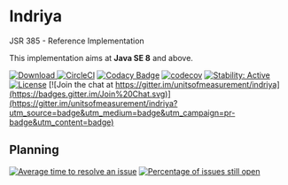 Indriya
============

JSR 385 - Reference Implementation

This implementation aims at **Java SE 8** and above.

[ ![Download](https://api.bintray.com/packages/unitsofmeasurement/maven/tech.units%3Aindriya/images/download.svg) ](https://bintray.com/unitsofmeasurement/maven/tech.units%3Aindriya/_latestVersion)
[![CircleCI](https://circleci.com/gh/unitsofmeasurement/indriya.svg?style=svg)](https://circleci.com/gh/unitsofmeasurement/indriya)
[![Codacy Badge](https://api.codacy.com/project/badge/Grade/b737f829de684058be3fb858cef679d1)](https://app.codacy.com/app/unitsofmeasurement/indriya?utm_source=github.com&utm_medium=referral&utm_content=unitsofmeasurement/indriya&utm_campaign=badger)
[![codecov](https://codecov.io/gh/unitsofmeasurement/indriya/branch/master/graph/badge.svg)](https://codecov.io/gh/unitsofmeasurement/indriya)
[![Stability: Active](https://masterminds.github.io/stability/active.svg)](https://masterminds.github.io/stability/active.html)
[![License](http://img.shields.io/badge/license-BSD3-blue.svg)](http://opensource.org/licenses/BSD-3-Clause)
[![Join the chat at https://gitter.im/unitsofmeasurement/indriya](https://badges.gitter.im/Join%20Chat.svg)](https://gitter.im/unitsofmeasurement/indriya?utm_source=badge&utm_medium=badge&utm_campaign=pr-badge&utm_content=badge)

## Planning

[![Average time to resolve an issue](http://isitmaintained.com/badge/resolution/unitsofmeasurement/indriya.svg)](http://isitmaintained.com/project/unitsofmeasurement/indriya "Average time to resolve an issue")
[![Percentage of issues still open](http://isitmaintained.com/badge/open/unitsofmeasurement/indriya.svg)](http://isitmaintained.com/project/unitsofmeasurement/indriya "Percentage of issues still open")
